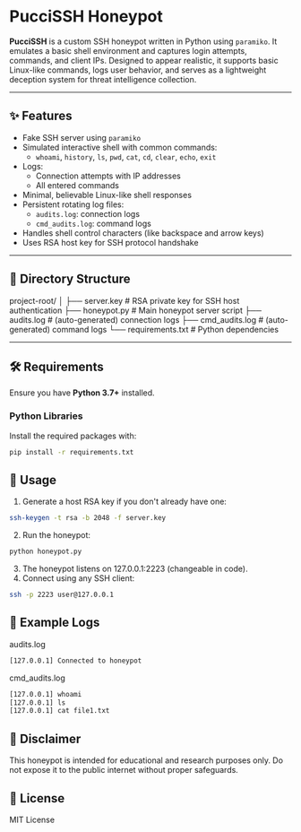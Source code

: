 # PucciSSH Honeypot

**PucciSSH** is a custom SSH honeypot written in Python using `paramiko`. It emulates a basic shell environment and captures login attempts, commands, and client IPs. Designed to appear realistic, it supports basic Linux-like commands, logs user behavior, and serves as a lightweight deception system for threat intelligence collection.

---

## ✨ Features

- Fake SSH server using `paramiko`
- Simulated interactive shell with common commands:
  - `whoami`, `history`, `ls`, `pwd`, `cat`, `cd`, `clear`, `echo`, `exit`
- Logs:
  - Connection attempts with IP addresses
  - All entered commands
- Minimal, believable Linux-like shell responses
- Persistent rotating log files:
  - `audits.log`: connection logs
  - `cmd_audits.log`: command logs
- Handles shell control characters (like backspace and arrow keys)
- Uses RSA host key for SSH protocol handshake

---

## 📂 Directory Structure

project-root/
│
├── server.key # RSA private key for SSH host authentication
├── honeypot.py # Main honeypot server script
├── audits.log # (auto-generated) connection logs
├── cmd_audits.log # (auto-generated) command logs
└── requirements.txt # Python dependencies


---

## 🛠 Requirements

Ensure you have **Python 3.7+** installed.

### Python Libraries

Install the required packages with:

```bash
pip install -r requirements.txt
```

## 🚀 Usage
1. Generate a host RSA key if you don't already have one:
```bash
ssh-keygen -t rsa -b 2048 -f server.key
```
2. Run the honeypot:
```bash
python honeypot.py
```
3. The honeypot listens on 127.0.0.1:2223 (changeable in code).
4. Connect using any SSH client:
```bash
ssh -p 2223 user@127.0.0.1
```
## 📓 Example Logs
audits.log
```bash
[127.0.0.1] Connected to honeypot
```
cmd_audits.log
```bash
[127.0.0.1] whoami
[127.0.0.1] ls
[127.0.0.1] cat file1.txt
```
## 🔐 Disclaimer
This honeypot is intended for educational and research purposes only. Do not expose it to the public internet without proper safeguards.

## 📄 License
MIT License
